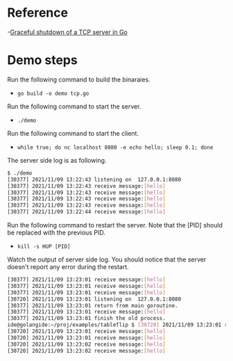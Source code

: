 # Reference

-[Graceful shutdown of a TCP server in Go](https://eli.thegreenplace.net/2020/graceful-shutdown-of-a-tcp-server-in-go/)

# Demo steps

Run the following command to build the binaraies.

- `go build -o demo tcp.go`

Run the following command to start the server.

- `./demo`

Run the following command to start the client.

- `while true; do nc localhost 8080 -e echo hello; sleep 0.1; done`

The server side log is as following.

```sh
$ ./demo
[30377] 2021/11/09 13:22:43 listening on  127.0.0.1:8080
[30377] 2021/11/09 13:22:43 receive message:[hello]
[30377] 2021/11/09 13:22:43 receive message:[hello]
[30377] 2021/11/09 13:22:43 receive message:[hello]
[30377] 2021/11/09 13:22:43 receive message:[hello]
[30377] 2021/11/09 13:22:44 receive message:[hello]
```

Run the following command to restart the server. Note that the [PID] should be replaced with the previous PID.

- `kill -s HUP [PID]`

Watch the output of server side log. You should notice that the server doesn't report any error during the restart.

```sh
[30377] 2021/11/09 13:23:01 receive message:[hello]
[30377] 2021/11/09 13:23:01 receive message:[hello]
[30377] 2021/11/09 13:23:01 receive message:[hello]
[30720] 2021/11/09 13:23:01 listening on  127.0.0.1:8080
[30377] 2021/11/09 13:23:01 return from main goroutine.
[30377] 2021/11/09 13:23:01 receive message:[hello]
[30377] 2021/11/09 13:23:01 finish the old process.
ide@golangide:~/proj/examples/tableflip $ [30720] 2021/11/09 13:23:01 receive message:[hello]
[30720] 2021/11/09 13:23:01 receive message:[hello]
[30720] 2021/11/09 13:23:01 receive message:[hello]
[30720] 2021/11/09 13:23:02 receive message:[hello]
[30720] 2021/11/09 13:23:02 receive message:[hello]

```
